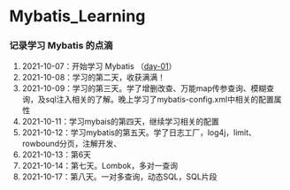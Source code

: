 # Mybatis_Learning
### 记录学习 Mybatis 的点滴

1. 2021-10-07：开始学习 Mybatis （[day-01](https://github.com/HildaM/Mybatis_Learning/tree/master/mybatis-01-Starting)）
2. 2021-10-08：学习的第二天，收获满满！
3. 2021-10-09：学习的第三天。学了增删改查、万能map传参查询、模糊查询，及sql注入相关的了解。晚上学习了mybatis-config.xml中相关的配置属性
4. 2021-10-11：学习mybais的第四天，继续学习相关的配置
5. 2021-10-12：学习mybatis的第五天。学了日志工厂，log4j，limit、rowbound分页，注解开发、
6. 2021-10-13：第6天
7. 2021-10-14：第七天。Lombok，多对一查询
8. 2021-10-17：第八天。一对多查询，动态SQL，SQL片段
